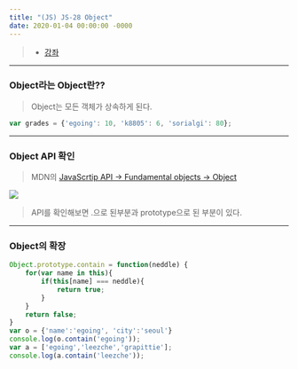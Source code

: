 ```yaml
---
title: "(JS) JS-28 Object"
date: 2020-01-04 00:00:00 -0000
---
```


> * [강좌](https://opentutorials.org/course/743/6578)

---

### Object라는 Object란??

> Object는 모든 객체가 상속하게 된다.

```js
var grades = {'egoing': 10, 'k8805': 6, 'sorialgi': 80};
```

---

### Object API 확인

> MDN의 [JavaScrtip API -> Fundamental objects -> Object](https://developer.mozilla.org/en-US/docs/Web/JavaScript/Reference/Global_Objects/Object)

![](/file/image/JS-28_image1.png)

> API를 확인해보면 .으로 된부분과 prototype으로 된 부분이 있다.

---

### Object의 확장

```js
Object.prototype.contain = function(neddle) {
    for(var name in this){
        if(this[name] === neddle){
            return true;
        }
    }
    return false;
}
var o = {'name':'egoing', 'city':'seoul'}
console.log(o.contain('egoing'));
var a = ['egoing','leezche','grapittie'];
console.log(a.contain('leezche'));
```